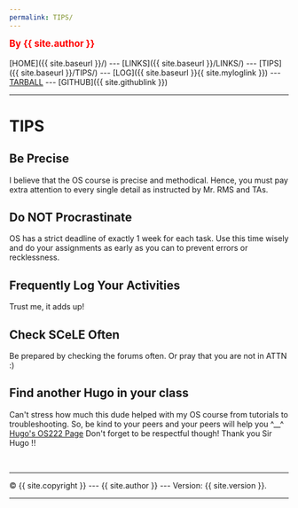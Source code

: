 ```yaml
---
permalink: TIPS/
---
```

<span style="color:red; font-weight:bold; font-size:larger;">By {{ site.author }}</span>
<br><br>
[HOME]({{ site.baseurl }}/) ---
[LINKS]({{ site.baseurl }}/LINKS/) ---
[TIPS]({{ site.baseurl }}/TIPS/) ---
[LOG]({{ site.baseurl }}{{ site.myloglink }}) ---
[TARBALL](SandBox/arkanalexei.tar.xz) ---
[GITHUB]({{ site.githublink }})
<br>
<hr>

# TIPS

## Be Precise
I believe that the OS course is precise and methodical. Hence, you must pay extra attention to every single detail as instructed by Mr. RMS and TAs.

## Do NOT Procrastinate
OS has a strict deadline of exactly 1 week for each task. Use this time wisely and do your assignments as early as you can to prevent errors or recklessness.

## Frequently Log Your Activities
Trust me, it adds up!

## Check SCeLE Often
Be prepared by checking the forums often. Or pray that you are not in ATTN :)

## Find another Hugo in your class
Can't stress how much this dude helped with my OS course from tutorials to troubleshooting. So, be kind to your peers and your peers will help you ^__^
[Hugo's OS222 Page](https://hugo-setiawan.github.io/os222/)
Don't forget to be respectful though! Thank you Sir Hugo !!

<br>
<hr>
&copy; {{ site.copyright }} --- {{ site.author }} --- Version: {{ site.version }}.
<hr>
<br>
